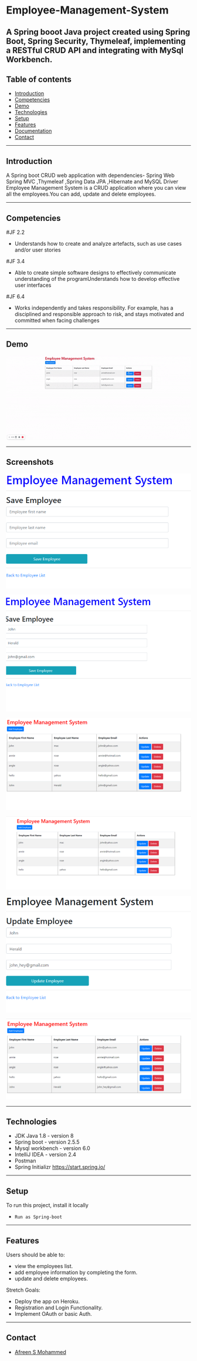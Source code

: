 # Employee-Management-System
A Spring booot Java project created using Spring Boot, Spring Security, Thymeleaf, implementing a RESTful CRUD API and integrating with MySql Workbench.
---

## Table of contents

- [Introduction](#introduction)
- [Competencies](#competencies)
- [Demo](#demo)
- [Technologies](#technologies)
- [Setup](#setup)
- [Features](#features)
- [Documentation](#documentation)
- [Contact](#contact)

---

## Introduction
 A Spring boot CRUD web application with dependencies- Spring Web Spring MVC ,Thymeleaf ,Spring Data JPA ,Hibernate and MySQL Driver
Employee Management System is a CRUD application where you can view all the employees.You can add, update and delete employees.

---

## Competencies 

#JF 2.2
- Understands how to create and analyze artefacts, such as use cases and/or user stories

#JF 3.4
- Able to create simple software designs to effectively communicate understanding of the programUnderstands how to develop effective user interfaces

#JF 6.4
- Works independently and takes responsibility. For example, has a disciplined and responsible approach to risk, and stays motivated and committed when facing challenges

---

## Demo

![Demo](./employee.gif)

---

## Screenshots
![5.png](./employee-images/add-employee.png)

![1.png](./employee-images/add-employee1.png)

![2.png](./employee-images/add-new-employee.png)

![3.png](./employee-images/employee-mgmt.png)

![4.png](./employee-images/update_employee.png)

![5.png](./employee-images/updated.png)

---

## Technologies

- JDK Java 1.8 - version 8
- Spring boot - version 2.5.5
- Mysql workbench - version 6.0
- IntelliJ IDEA - version 2.4
- Postman
- Spring Initializr https://start.spring.io/



---

## Setup

To run this project, install it locally 
 - `Run as Spring-boot`

---

## Features

Users should be able to:
- view the employees list.
- add employee information by completing the form.
- update and delete employees.

Stretch Goals:

- Deploy the app on Heroku.
- Registration and Login Functionality.
- Implement OAuth or basic Auth.

---


## Contact
- [Afreen S Mohammed](https://github.com/afreensafdar)


